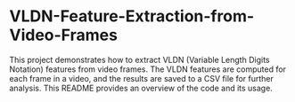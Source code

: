 # VLDN-Feature-Extraction-from-Video-Frames
This project demonstrates how to extract VLDN (Variable Length Digits Notation) features from video frames. The VLDN features are computed for each frame in a video, and the results are saved to a CSV file for further analysis. This README provides an overview of the code and its usage.
